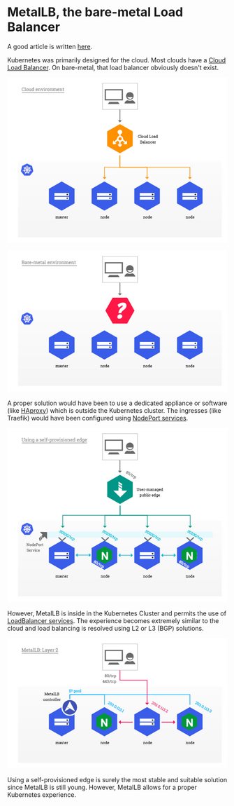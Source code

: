 # MetalLB, the bare-metal Load Balancer

A good article is written [here](https://kubernetes.github.io/ingress-nginx/deploy/baremetal/).

Kubernetes was primarily designed for the cloud. Most clouds have a [Cloud Load Balancer](https://cloud.google.com/load-balancing). On bare-metal, that load balancer obviously doesn't exist.

![Cloud environment](02-metallb.assets/cloud_overview.jpg)

![Bare-metal environment](02-metallb.assets/baremetal_overview.jpg)

A proper solution would have been to use a dedicated appliance or software (like [HAproxy](https://www.haproxy.com/documentation/hapee/latest/high-availability/active-active/l4-load-balancing/)) which is outside the Kubernetes cluster. The ingresses (like Traefik) would have been configured using [NodePort services](https://kubernetes.io/docs/concepts/services-networking/service/#type-nodeport).

![User edge](02-metallb.assets/user_edge.jpg)

However, MetalLB is inside in the Kubernetes Cluster and permits the use of [LoadBalancer services](https://kubernetes.io/docs/concepts/services-networking/service/#loadbalancer). The experience becomes extremely similar to the cloud and load balancing is resolved using L2 or L3 (BGP) solutions.

![MetalLB in L2 mode](02-metallb.assets/metallb.jpg)

Using a self-provisioned edge is surely the most stable and suitable solution since MetalLB is still young. However, MetalLB allows for a proper Kubernetes experience.
